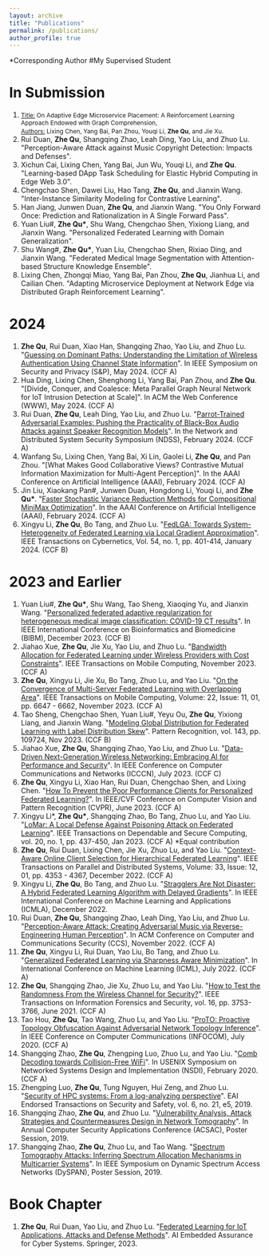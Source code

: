 ```yaml
---
layout: archive
title: "Publications"
permalink: /publications/
author_profile: true
---
```

\*Corresponding Author   \#My Supervised Student      

In Submission
=====
1. <span style="font-size: 12px;"><ins>Title:</ins> On Adaptive Edge Microservice Placement: A Reinforcement Learning Approach Endowed with Graph Comprehension,</span>\
   <span style="font-size: 12px;"><ins>Authors:</ins> Lixing Chen, Yang Bai, Pan Zhou, Youqi Li, **Zhe Qu**, and Jie Xu.</span>
3. Rui Duan, **Zhe Qu**, Shangqing Zhao, Leah Ding, Yao Liu, and Zhuo Lu. "Perception-Aware Attack against Music Copyright Detection: Impacts and Defenses".
4. Xichun Cai, Lixing Chen, Yang Bai, Jun Wu, Youqi Li, and **Zhe Qu**. "Learning-based DApp Task Scheduling for Elastic Hybrid Computing in Edge Web 3.0".
5. Chengchao Shen, Dawei Liu, Hao Tang, **Zhe Qu**, and Jianxin Wang. "Inter-Instance Similarity Modeling for Contrastive Learning".
6. Han Jiang, Junwen Duan, **Zhe Qu**, and Jianxin Wang. "You Only Forward Once: Prediction and Rationalization in A Single Forward Pass".
7. Yuan Liu\#, **Zhe Qu\***, Shu Wang, Chengchao Shen, Yixiong Liang, and Jianxin Wang. "Personalized Federated Learning with Domain Generalization".
8. Shu Wang\#, **Zhe Qu\***, Yuan Liu, Chengchao Shen, Rixiao Ding, and Jianxin Wang. "Federated Medical Image Segmentation with Attention-based Structure Knowledge Ensemble".
9. Lixing Chen, Zhongqi Miao, Yang Bai, Pan Zhou, **Zhe Qu**, Jianhua Li, and Cailian Chen. "Adapting Microservice Deployment at Network Edge via Distributed Graph Reinforcement Learning".

2024
=====
1. **Zhe Qu**, Rui Duan, Xiao Han, Shangqing Zhao, Yao Liu, and Zhuo Lu. "[Guessing on Dominant Paths: Understanding the Limitation of Wireless Authentication Using Channel State Information](https://csalab.site/getsrc/?n=papers/23qdh-sp.pdf)". In IEEE Symposium on Security and Privacy (S&P), May 2024. (CCF A)
2. Hua Ding, Lixing Chen, Shenghong Li, Yang Bai, Pan Zhou, and **Zhe Qu**. "[Divide, Conquer, and Coalesce: Meta Parallel Graph Neural Network for IoT Intrusion Detection at Scale]". In ACM the Web Conference (WWW), May 2024. (CCF A) 
3. Rui Duan, **Zhe Qu**, Leah Ding, Yao Liu, and Zhuo Lu. "[Parrot-Trained Adversarial Examples: Pushing the Practicality of Black-Box Audio Attacks against Speaker Recognition Models](https://arxiv.org/pdf/2311.07780.pdf)". In the Network and Distributed System Security Symposium (NDSS), February 2024. (CCF A)
4. Wanfang Su, Lixing Chen, Yang Bai, Xi Lin, Gaolei Li, **Zhe Qu**, and Pan Zhou. "[What Makes Good Collaborative Views? Contrastive Mutual Information Maximization for Multi-Agent Perception]". In the AAAI Conference on Artificial Intelligence (AAAI), February 2024. (CCF A)
5. Jin Liu, Xiaokang Pan\#, Junwen Duan, Hongdong Li, Youqi Li, and **Zhe Qu\***. "[Faster Stochastic Variance Reduction Methods for Compositional MiniMax Optimization](https://arxiv.org/pdf/2308.09604.pdf)". In the AAAI Conference on Artificial Intelligence (AAAI), February 2024. (CCF A)
6. Xingyu Li, **Zhe Qu**, Bo Tang, and Zhuo Lu. "[FedLGA: Towards System-Heterogeneity of Federated Learning via Local Gradient Approximation](https://arxiv.org/pdf/2112.11989.pdf)". IEEE Transactions on Cybernetics, Vol. 54, no. 1, pp. 401-414, January 2024. (CCF B)

2023 and Earlier
====
1. Yuan Liu\#, **Zhe Qu\***, Shu Wang, Tao Sheng, Xiaoqing Yu, and Jianxin Wang. "[Personalized federated adaptive regularization for heterogeneous medical image classification: COVID-19 CT results](https://ieeexplore.ieee.org/abstract/document/10385702)". In IEEE International Conference on Bioinformatics and Biomedicine (BIBM), December 2023. (CCF B)
2. Jiahao Xue, **Zhe Qu**, Jie Xu, Yao Liu, and Zhuo Lu. "[Bandwidth Allocation for Federated Learning under Wireless Providers with Cost Constraints](https://csalab.site/getsrc/?n=papers/24xqx-tmc.pdf)". IEEE Transactions on Mobile Computing, November 2023. (CCF A)
3. **Zhe Qu**, Xingyu Li, Jie Xu, Bo Tang, Zhuo Lu, and Yao Liu. "[On the Convergence of Multi-Server Federated Learning with Overlapping Area](https://arxiv.org/pdf/2208.07893.pdf)". IEEE Transactions on Mobile Computing, Volume: 22, Issue: 11, 01, pp. 6647 - 6662, November 2023. (CCF A)
4. Tao Sheng, Chengchao Shen, Yuan Liu\#, Yeyu Ou, **Zhe Qu**, Yixiong Liang, and Jianxin Wang. "[Modeling Global Distribution for Federated Learning with Label Distribution Skew](https://arxiv.org/abs/2212.08883.pdf)". Pattern Recognition, vol. 143, pp. 109724, Nov 2023. (CCF B)
5. Jiahao Xue, **Zhe Qu**, Shangqing Zhao, Yao Liu, and Zhuo Lu. "[Data-Driven Next-Generation Wireless Networking: Embracing AI for Performance and Security](https://arxiv.org/abs/2306.06178.pdf)". In IEEE Conference on Computer Communications and Networks (ICCCN), July 2023. (CCF C)
6. **Zhe Qu**, Xingyu Li, Xiao Han, Rui Duan, Chengchao Shen, and Lixing Chen. "[How To Prevent the Poor Performance Clients for Personalized Federated Learning?](https://openaccess.thecvf.com/content/CVPR2023/papers/Qu_How_To_Prevent_the_Poor_Performance_Clients_for_Personalized_Federated_CVPR_2023_paper.pdf)". In IEEE/CVF Conference on Computer Vision and Pattern Recognition (CVPR), June 2023. (CCF A)
7. Xingyu Li\*, **Zhe Qu\***, Shangqing Zhao, Bo Tang, Zhuo Lu, and Yao Liu. "[LoMar: A Local Defense Against Poisoning Attack on Federated Learning](https://arxiv.org/pdf/2201.02873.pdf)". IEEE Transactions on Dependable and Secure Computing, vol. 20, no. 1, pp. 437-450, Jan 2023. (CCF A) \*Equal contribution
8. **Zhe Qu**, Rui Duan, Lixing Chen, Jie Xu, Zhuo Lu, and Yao Liu. "[Context-Aware Online Client Selection for Hierarchical Federated Learning](https://arxiv.org/pdf/2112.00925.pdf)". IEEE Transactions on Parallel and Distributed Systems, Volume: 33, Issue: 12, 01, pp. 4353 - 4367, December 2022. (CCF A)
9. Xingyu Li, **Zhe Qu**, Bo Tang, and Zhuo Lu. "[Stragglers Are Not Disaster: A Hybrid Federated Learning Algorithm with Delayed Gradients](https://arxiv.org/pdf/2102.06329.pdf)". In IEEE International Conference on Machine Learning and Applications (ICMLA), December 2022.
10. Rui Duan, **Zhe Qu**, Shangqing Zhao, Leah Ding, Yao Liu, and Zhuo Lu. "[Perception-Aware Attack: Creating Adversarial Music via Reverse-Engineering Human Perception](https://arxiv.org/pdf/2207.13192.pdf)". In ACM Conference on Computer and Communications Security (CCS), November 2022. (CCF A)
11. **Zhe Qu**, Xingyu Li, Rui Duan, Yao Liu, Bo Tang, and Zhuo Lu. "[Generalized Federated Learning via Sharpness Aware Minimization](https://arxiv.org/pdf/2206.02618.pdf)". In International Conference on Machine Learning (ICML), July 2022. (CCF A)
12. **Zhe Qu**, Shangqing Zhao, Jie Xu, Zhuo Lu, and Yao Liu. "[How to Test the Randomness From the Wireless Channel for Security?](https://arxiv.org/pdf/2106.07715.pdf)". IEEE Transactions on Information Forensics and Security, vol. 16, pp. 3753-3766, June 2021. (CCF A)
13. Tao Hou, **Zhe Qu**, Tao Wang, Zhuo Lu, and Yao Liu. "[ProTO: Proactive Topology Obfuscation Against Adversarial Network Topology Inference](https://csalab.site/getsrc/?n=papers/20hqw-info.pdf)". In IEEE Conference on Computer Communications (INFOCOM), July 2020. (CCF A)
14. Shangqing Zhao, **Zhe Qu**, Zhengping Luo, Zhuo Lu, and Yao Liu. "[Comb Decoding towards Collision-Free WiFi](https://csalab.site/getsrc/?n=papers/20zql-nsdi.pdf)". In USENIX Symposium on Networked Systems Design and Implementation (NSDI), February 2020. (CCF A)
15. Zhengping Luo, **Zhe Qu**, Tung Nguyen, Hui Zeng, and Zhuo Lu. "[Security of HPC systems: From a log-analyzing perspective](https://csalab.site/getsrc/?n=papers/19lqn-etss.pdf)". EAI Endorsed Transactions on Security and Safety, vol. 6, no. 21, e5, 2019.
16. Shangqing Zhao, **Zhe Qu**, and Zhuo Lu. "[Vulnerability Analysis, Attack Strategies and Countermeasures Design in Network Tomography](https://csalab.site/getsrc/?n=papers/19zlw-acsac.pdf)". In Annual Computer Security Applications Conference (ACSAC), Poster Session, 2019.
17. Shangqing Zhao, **Zhe Qu**, Zhuo Lu, and Tao Wang. "[Spectrum Tomography Attacks: Inferring Spectrum Allocation Mechanisms in Multicarrier Systems](https://csalab.site/getsrc/?n=papers/19zlw-dyspan.pdf)". In IEEE Symposium on Dynamic Spectrum Access Networks (DySPAN), Poster Session, 2019.


Book Chapter
=====
1. **Zhe Qu**, Rui Duan, Yao Liu, and Zhuo Lu. "[Federated Learning for IoT Applications, Attacks and Defense Methods](https://link.springer.com/chapter/10.1007/978-3-031-42637-7_9)". AI Embedded Assurance for Cyber Systems. Springer, 2023.
